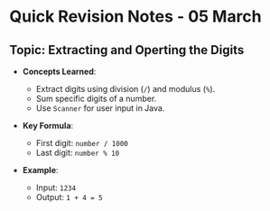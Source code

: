 # Quick Revision Notes - 05 March

## Topic: Extracting and Operting the Digits

- **Concepts Learned**:
  - Extract digits using division (`/`) and modulus (`%`).
  - Sum specific digits of a number.
  - Use `Scanner` for user input in Java.

- **Key Formula**:
  - First digit: `number / 1000`
  - Last digit: `number % 10`

- **Example**:
  - Input: `1234`
  - Output: `1 + 4 = 5`